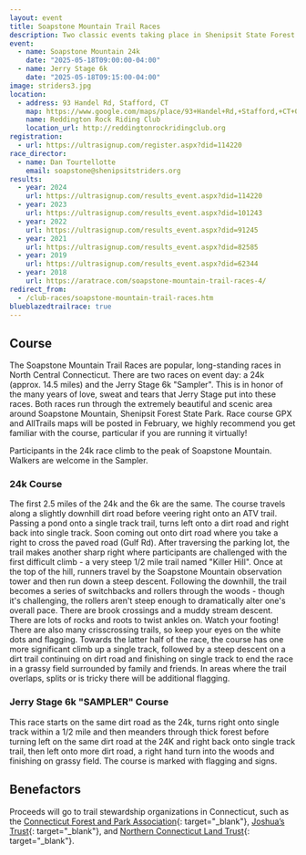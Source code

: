 ```yaml
---
layout: event
title: Soapstone Mountain Trail Races
description: Two classic events taking place in Shenipsit State Forest - the Soapstone Mountain 24k and the 6k Jerry Stage Sampler
event: 
  - name: Soapstone Mountain 24k
    date: "2025-05-18T09:00:00-04:00"
  - name: Jerry Stage 6k
    date: "2025-05-18T09:15:00-04:00"
image: striders3.jpg
location:
  - address: 93 Handel Rd, Stafford, CT
    map: https://www.google.com/maps/place/93+Handel+Rd,+Stafford,+CT+06076/@41.9594363,-72.4005459,17z/data=!3m1!4b1!4m2!3m1!1s0x89e6f2751fad0143:0x157a4407e9f30641
    name: Reddington Rock Riding Club
    location_url: http://reddingtonrockridingclub.org
registration: 
  - url: https://ultrasignup.com/register.aspx?did=114220
race_director:
  - name: Dan Tourtellotte
    email: soapstone@shenipsitstriders.org
results:
  - year: 2024
    url: https://ultrasignup.com/results_event.aspx?did=114220 
  - year: 2023
    url: https://ultrasignup.com/results_event.aspx?did=101243
  - year: 2022
    url: https://ultrasignup.com/results_event.aspx?did=91245
  - year: 2021
    url: https://ultrasignup.com/results_event.aspx?did=82585
  - year: 2019
    url: https://ultrasignup.com/results_event.aspx?did=62344
  - year: 2018
    url: https://aratrace.com/soapstone-mountain-trail-races-4/
redirect_from:
  - /club-races/soapstone-mountain-trail-races.htm
blueblazedtrailrace: true
---
```


## Course

The Soapstone Mountain Trail Races are popular, long-standing races in North Central Connecticut. There are two races on event day: a 24k (approx. 14.5 miles) and the Jerry Stage 6k "Sampler". This is in honor of the many years of love, sweat and tears that Jerry Stage put into these races. Both races run through the extremely beautiful and scenic area around Soapstone Mountain, Shenipsit Forest State Park. Race course GPX and AllTrails maps will be posted in February, we highly recommend you get familiar with the course, particular if you are running it virtually!

Participants in the 24k race climb to the peak of Soapstone Mountain. Walkers are welcome in the Sampler.

### 24k Course
The first 2.5 miles of the 24k and the 6k are the same. The course travels along a slightly downhill dirt road before veering right onto an ATV trail. Passing a pond onto a single track trail, turns left onto a dirt road and right back into single track. Soon coming out onto dirt road where you take a right to cross the paved road (Gulf Rd). After traversing the parking lot, the trail makes another sharp right where participants are challenged with the first difficult climb - a very steep 1/2 mile trail named "Killer Hill". Once at the top of the hill, runners travel by the Soapstone Mountain observation tower and then run down a steep descent. Following the downhill, the trail becomes a series of switchbacks and rollers through the woods - though it's challenging, the rollers aren't steep enough to dramatically alter one's overall pace. There are brook crossings and a muddy stream descent. There are lots of rocks and roots to twist ankles on. Watch your footing! There are also many crisscrossing trails, so keep your eyes on the white dots and flagging. Towards the latter half of the race, the course has one more significant climb up a single track, followed by a steep descent on a dirt trail continuing on dirt road and finishing on single track to end the race in a grassy field surrounded by family and friends. In areas where the trail overlaps, splits or is tricky there will be additional flagging.

### Jerry Stage 6k "SAMPLER" Course
This race starts on the same dirt road as the 24k, turns right onto single track within a 1/2 mile and then meanders through thick forest before turning left on the same dirt road at the 24K and right back onto single track trail, then left onto more dirt road, a right hand turn into the woods and finishing on grassy field. The course is marked with flagging and signs.

## Benefactors
Proceeds will go to trail stewardship organizations in Connecticut, such as the [Connecticut Forest and Park Association](https://www.ctwoodlands.org/){: target="_blank"}, [Joshua’s Trust](https://joshuastrust.org/){: target="_blank"}, and [Northern Connecticut Land Trust](https://northernctlandtrust.org/){: target="_blank"}.
